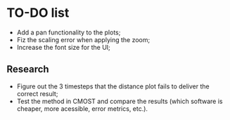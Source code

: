 # TO-DO list
* Add a pan functionality to the plots;
* Fiz the scaling error when applying the zoom;
* Increase the font size for the UI;

## Research
* Figure out the 3 timesteps that the distance plot fails to deliver the correct result;
* Test the method in CMOST and compare the results (which software is cheaper, more acessible, error metrics, etc.).
